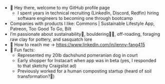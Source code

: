 - 👋 Hey there, welcome to my GitHub profile page
    - I spent years in technical recruiting (LinkedIn, Discord, Redfin) hiring software engineers to becoming one through bootcamp
- Companies with products I like: Commons | Sustainable Lifestyle App, Patreon, Too Good To Go, Bilt
- I’m passionate about sustainability🌱, bouldering🧗‍♀️, off-roading, foraging raw clay for pottery, and sasquatch lore
- 🔗 How to reach me -> <a href="https://www.linkedin.com/in/jenny-fang415/" rel="follow"> </a>
https://www.linkedin.com/in/jenny-fang415
- 📃 Fun facts:
    - Represented my 20lb dachshund pomeranian dog in court
    - Early shopper for Instacart when app was in beta (yes, I responded to that sketchy Craigslist ad)
    - Previously worked for a human composting startup (heard of soil transformation?🌲)

<!---
jfang5792/jfang5792 is a ✨ special ✨ repository because its `README.md` (this file) appears on your GitHub profile.
You can click the Preview link to take a look at your changes.
--->
